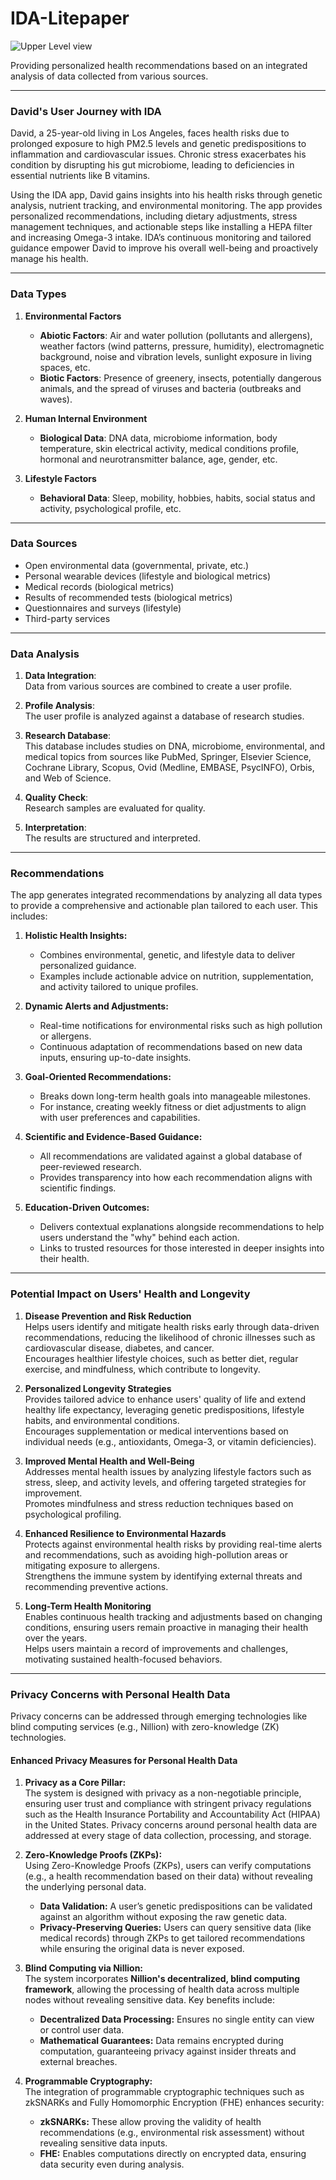 # IDA-Litepaper

![Upper Level view](https://turquoise-obvious-guanaco-391.mypinata.cloud/ipfs/bafybeif6zzvqzedyixlqbyrzeismfapw7tylpin2hptlfk4i5qjskeul6e)

Providing personalized health recommendations based on an integrated analysis of data collected from various sources.

---

### David's User Journey with IDA

David, a 25-year-old living in Los Angeles, faces health risks due to prolonged exposure to high PM2.5 levels and genetic predispositions to inflammation and cardiovascular issues. Chronic stress exacerbates his condition by disrupting his gut microbiome, leading to deficiencies in essential nutrients like B vitamins.

Using the IDA app, David gains insights into his health risks through genetic analysis, nutrient tracking, and environmental monitoring. The app provides personalized recommendations, including dietary adjustments, stress management techniques, and actionable steps like installing a HEPA filter and increasing Omega-3 intake. IDA’s continuous monitoring and tailored guidance empower David to improve his overall well-being and proactively manage his health.

---

### **Data Types**

1. **Environmental Factors**
   - **Abiotic Factors**: Air and water pollution (pollutants and allergens), weather factors (wind patterns, pressure, humidity), electromagnetic background, noise and vibration levels, sunlight exposure in living spaces, etc.
   - **Biotic Factors**: Presence of greenery, insects, potentially dangerous animals, and the spread of viruses and bacteria (outbreaks and waves).

2. **Human Internal Environment**
   - **Biological Data**: DNA data, microbiome information, body temperature, skin electrical activity, medical conditions profile, hormonal and neurotransmitter balance, age, gender, etc.

3. **Lifestyle Factors**
   - **Behavioral Data**: Sleep, mobility, hobbies, habits, social status and activity, psychological profile, etc.

---

### **Data Sources**

- Open environmental data (governmental, private, etc.)
- Personal wearable devices (lifestyle and biological metrics)
- Medical records (biological metrics)
- Results of recommended tests (biological metrics)
- Questionnaires and surveys (lifestyle)
- Third-party services

---

### **Data Analysis**

1. **Data Integration**:  
   Data from various sources are combined to create a user profile.

2. **Profile Analysis**:  
   The user profile is analyzed against a database of research studies.

3. **Research Database**:  
   This database includes studies on DNA, microbiome, environmental, and medical topics from sources like PubMed, Springer, Elsevier Science, Cochrane Library, Scopus, Ovid (Medline, EMBASE, PsycINFO), Orbis, and Web of Science.

4. **Quality Check**:  
   Research samples are evaluated for quality.

5. **Interpretation**:  
   The results are structured and interpreted.

---

### **Recommendations**

The app generates integrated recommendations by analyzing all data types to provide a comprehensive and actionable plan tailored to each user. This includes:

1. **Holistic Health Insights:**
   - Combines environmental, genetic, and lifestyle data to deliver personalized guidance.
   - Examples include actionable advice on nutrition, supplementation, and activity tailored to unique profiles.

2. **Dynamic Alerts and Adjustments:**
   - Real-time notifications for environmental risks such as high pollution or allergens.
   - Continuous adaptation of recommendations based on new data inputs, ensuring up-to-date insights.

3. **Goal-Oriented Recommendations:**
   - Breaks down long-term health goals into manageable milestones.
   - For instance, creating weekly fitness or diet adjustments to align with user preferences and capabilities.

4. **Scientific and Evidence-Based Guidance:**
   - All recommendations are validated against a global database of peer-reviewed research.
   - Provides transparency into how each recommendation aligns with scientific findings.

5. **Education-Driven Outcomes:**
   - Delivers contextual explanations alongside recommendations to help users understand the "why" behind each action.
   - Links to trusted resources for those interested in deeper insights into their health.

---

### Potential Impact on Users' Health and Longevity

1. **Disease Prevention and Risk Reduction**  
   Helps users identify and mitigate health risks early through data-driven recommendations, reducing the likelihood of chronic illnesses such as cardiovascular disease, diabetes, and cancer.  
   Encourages healthier lifestyle choices, such as better diet, regular exercise, and mindfulness, which contribute to longevity.

2. **Personalized Longevity Strategies**  
   Provides tailored advice to enhance users' quality of life and extend healthy life expectancy, leveraging genetic predispositions, lifestyle habits, and environmental conditions.  
   Encourages supplementation or medical interventions based on individual needs (e.g., antioxidants, Omega-3, or vitamin deficiencies).

3. **Improved Mental Health and Well-Being**  
   Addresses mental health issues by analyzing lifestyle factors such as stress, sleep, and activity levels, and offering targeted strategies for improvement.  
   Promotes mindfulness and stress reduction techniques based on psychological profiling.

4. **Enhanced Resilience to Environmental Hazards**  
   Protects against environmental health risks by providing real-time alerts and recommendations, such as avoiding high-pollution areas or mitigating exposure to allergens.  
   Strengthens the immune system by identifying external threats and recommending preventive actions.

5. **Long-Term Health Monitoring**  
   Enables continuous health tracking and adjustments based on changing conditions, ensuring users remain proactive in managing their health over the years.  
   Helps users maintain a record of improvements and challenges, motivating sustained health-focused behaviors.

---

### **Privacy Concerns with Personal Health Data**

Privacy concerns can be addressed through emerging technologies like blind computing services (e.g., Nillion) with zero-knowledge (ZK) technologies.

#### Enhanced Privacy Measures for Personal Health Data

1. **Privacy as a Core Pillar:**  
   The system is designed with privacy as a non-negotiable principle, ensuring user trust and compliance with stringent privacy regulations such as the Health Insurance Portability and Accountability Act (HIPAA) in the United States. Privacy concerns around personal health data are addressed at every stage of data collection, processing, and storage.

2. **Zero-Knowledge Proofs (ZKPs):**  
   Using Zero-Knowledge Proofs (ZKPs), users can verify computations (e.g., a health recommendation based on their data) without revealing the underlying personal data.  
   - **Data Validation:** A user’s genetic predispositions can be validated against an algorithm without exposing the raw genetic data.  
   - **Privacy-Preserving Queries:** Users can query sensitive data (like medical records) through ZKPs to get tailored recommendations while ensuring the original data is never exposed.

3. **Blind Computing via Nillion:**  
   The system incorporates **Nillion's decentralized, blind computing framework**, allowing the processing of health data across multiple nodes without revealing sensitive data. Key benefits include:  
   - **Decentralized Data Processing:** Ensures no single entity can view or control user data.  
   - **Mathematical Guarantees:** Data remains encrypted during computation, guaranteeing privacy against insider threats and external breaches.

4. **Programmable Cryptography:**  
   The integration of programmable cryptographic techniques such as zkSNARKs and Fully Homomorphic Encryption (FHE) enhances security:  
   - **zkSNARKs:** These allow proving the validity of health recommendations (e.g., environmental risk assessment) without revealing sensitive data inputs.  
   - **FHE:** Enables computations directly on encrypted data, ensuring data security even during analysis.
